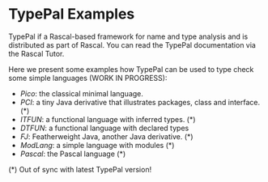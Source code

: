 # TypePal Examples

TypePal if a Rascal-based framework for name and type analysis and is distributed as part of Rascal. You can read the TypePal documentation via the Rascal Tutor.

Here we present some examples how TypePal can be used to type check some simple languages (WORK IN PROGRESS):

* _Pico_: the classical minimal language.
* _PCI_: a tiny Java derivative that illustrates packages, class and interface. (*)
* _ITFUN_: a functional language with inferred types. (*)
* _DTFUN_: a functional language with declared types
* _FJ_: Featherweight Java, another Java derivative. (*)
* _ModLang_: a simple language with modules (*)
* _Pascal_: the Pascal language (*)

(*) Out of sync with latest TypePal version!
